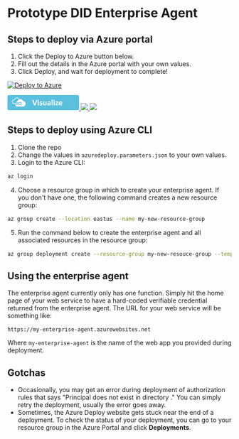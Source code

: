 Prototype DID Enterprise Agent
===========================================

## Steps to deploy via Azure portal

1. Click the Deploy to Azure button below.
2. Fill out the details in the Azure portal with your own values.
3. Click Deploy, and wait for deployment to complete!

[![Deploy to Azure](http://azuredeploy.net/deploybutton.png)](https://azuredeploy.net/)

<a href="http://armviz.io/#/?load=https://github.com/dstrockis/did-enterprise-agent/tree/master/azuredeploy.json" target="_blank">
<img src="https://raw.githubusercontent.com/Azure/azure-quickstart-templates/master/1-CONTRIBUTION-GUIDE/images/visualizebutton.png"/>
</a>


<a href="https://portal.azure.com/#create/Microsoft.Template/uri/https%3A%2F%2Fgithub.com%2Fdstrockis%2Fdid-enterprise-agent%2Ftree%2Fmaster%2Fazuredeploy.json" target="_blank">
    <img src="http://azuredeploy.net/deploybutton.png"/>
</a>
<a href="http://armviz.io/#/?load=https%3A%2F%2Fgithub.com%2Fdstrockis%2Fdid-enterprise-agent%2Ftree%2Fmaster%2Fazuredeploy.json" target="_blank">
    <img src="http://armviz.io/visualizebutton.png"/>
</a>


## Steps to deploy using Azure CLI

1. Clone the repo
2. Change the values in `azuredeploy.parameters.json` to your own values.
3. Login to the Azure CLI:

```bash
az login
```

4. Choose a resource group in which to create your enterprise agent. If you don't have one, the following command creates a new resource group:

```bash
az group create --location eastus --name my-new-resource-group
```

5. Run the command below to create the enterprise agent and all associated resources in the resource group:

```bash
az group deployment create --resource-group my-new-resouce-group --template-file azuredeploy.json --parameters '@azuredeploy.parameters.json'
```

## Using the enterprise agent

The enterprise agent currently only has one function. Simply hit the home page of your web service to have a hard-coded verifiable credential returned from the enterprise agent. The URL for your web service will be something like:

```
https://my-enterprise-agent.azurewebsites.net
``` 

Where `my-enterprise-agent` is the name of the web app you provided during deployment.

##  Gotchas

- Occasionally, you may get an error during deployment of authorization rules that says "Principal <guid> does not exist in directory <guid>." You can simply retry the deployment, usually the error goes away.
- Sometimes, the Azure Deploy website gets stuck near the end of a deployment. To check the status of your deployment, you can go to your resource group in the Azure Portal and click **Deployments**. 